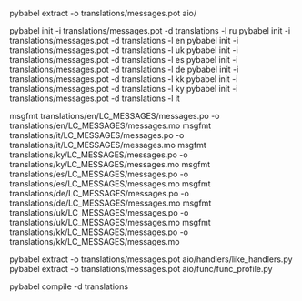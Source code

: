 pybabel extract -o translations/messages.pot aio/

pybabel init -i translations/messages.pot -d translations -l ru
pybabel init -i translations/messages.pot -d translations -l en
pybabel init -i translations/messages.pot -d translations -l uk
pybabel init -i translations/messages.pot -d translations -l es
pybabel init -i translations/messages.pot -d translations -l de
pybabel init -i translations/messages.pot -d translations -l kk
pybabel init -i translations/messages.pot -d translations -l ky
pybabel init -i translations/messages.pot -d translations -l it



msgfmt translations/en/LC_MESSAGES/messages.po -o translations/en/LC_MESSAGES/messages.mo
msgfmt translations/it/LC_MESSAGES/messages.po -o translations/it/LC_MESSAGES/messages.mo
msgfmt translations/ky/LC_MESSAGES/messages.po -o translations/ky/LC_MESSAGES/messages.mo
msgfmt translations/es/LC_MESSAGES/messages.po -o translations/es/LC_MESSAGES/messages.mo
msgfmt translations/de/LC_MESSAGES/messages.po -o translations/de/LC_MESSAGES/messages.mo
msgfmt translations/uk/LC_MESSAGES/messages.po -o translations/uk/LC_MESSAGES/messages.mo
msgfmt translations/kk/LC_MESSAGES/messages.po -o translations/kk/LC_MESSAGES/messages.mo



pybabel extract -o translations/messages.pot aio/handlers/like_handlers.py
pybabel extract -o translations/messages.pot aio/func/func_profile.py

pybabel compile -d translations
